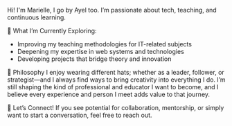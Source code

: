 Hi! I'm Marielle, I go by Ayel too. I’m passionate about tech, teaching, and continuous learning.

📝 What I’m Currently Exploring:
- Improving my teaching methodologies for IT-related subjects
- Deepening my expertise in web systems and technologies
- Developing projects that bridge theory and innovation

🧠 Philosophy
I enjoy wearing different hats; whether as a leader, follower, or strategist—and I always find ways to bring creativity into everything I do. I’m still shaping the kind of professional and educator I want to become, and I believe every experience and person I meet adds value to that journey.

🤝 Let’s Connect! If you see potential for collaboration, mentorship, or simply want to start a conversation, feel free to reach out.
